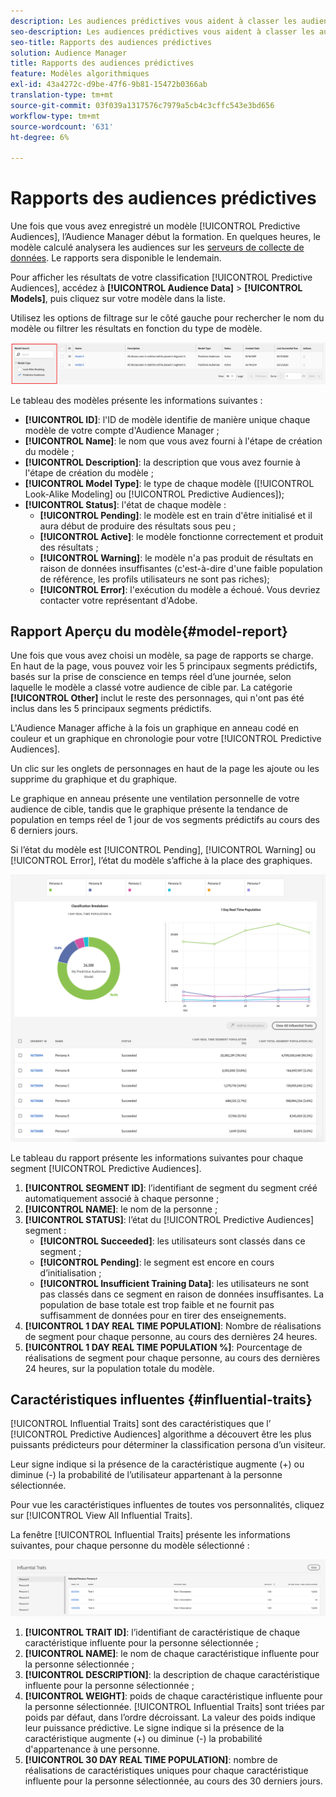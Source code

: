 ```yaml
---
description: Les audiences prédictives vous aident à classer les audiences inconnues en personas distinctes en temps réel à l’aide de la science des données.
seo-description: Les audiences prédictives vous aident à classer les audiences inconnues en personas distinctes en temps réel à l’aide de la science des données.
seo-title: Rapports des audiences prédictives
solution: Audience Manager
title: Rapports des audiences prédictives
feature: Modèles algorithmiques
exl-id: 43a4272c-d9be-47f6-9b81-15472b0366ab
translation-type: tm+mt
source-git-commit: 03f039a1317576c7979a5cb4c3cffc543e3bd656
workflow-type: tm+mt
source-wordcount: '631'
ht-degree: 6%

---
```


# Rapports des audiences prédictives

Une fois que vous avez enregistré un modèle [!UICONTROL Predictive Audiences], l’Audience Manager début la formation. En quelques heures, le modèle calculé analysera les audiences sur les [serveurs de collecte de données](https://docs.adobe.com/content/help/en/audience-manager/user-guide/reference/system-components/components-data-collection.html#dcs-pcs). Le rapports sera disponible le lendemain.

Pour afficher les résultats de votre classification [!UICONTROL Predictive Audiences], accédez à **[!UICONTROL Audience Data]** > **[!UICONTROL Models]**, puis cliquez sur votre modèle dans la liste.

Utilisez les options de filtrage sur le côté gauche pour rechercher le nom du modèle ou filtrer les résultats en fonction du type de modèle.

![prédictive-audiences-filter](assets/predictive-audiences-filter-models.png)

Le tableau des modèles présente les informations suivantes :

* **[!UICONTROL ID]**: l&#39;ID de modèle identifie de manière unique chaque modèle de votre compte d&#39;Audience Manager ;
* **[!UICONTROL Name]**: le nom que vous avez fourni à l&#39;étape de création du modèle ;
* **[!UICONTROL Description]**: la description que vous avez fournie à l&#39;étape de création du modèle ;
* **[!UICONTROL Model Type]**: le type de chaque modèle ([!UICONTROL Look-Alike Modeling] ou  [!UICONTROL Predictive Audiences]);
* **[!UICONTROL Status]**: l&#39;état de chaque modèle :
   * **[!UICONTROL Pending]**: le modèle est en train d&#39;être initialisé et il aura début de produire des résultats sous peu ;
   * **[!UICONTROL Active]**: le modèle fonctionne correctement et produit des résultats ;
   * **[!UICONTROL Warning]**: le modèle n&#39;a pas produit de résultats en raison de données insuffisantes (c&#39;est-à-dire d&#39;une faible population de référence, les profils utilisateurs ne sont pas riches);
   * **[!UICONTROL Error]**: l&#39;exécution du modèle a échoué. Vous devriez contacter votre représentant d&#39;Adobe.

## Rapport Aperçu du modèle{#model-report}

Une fois que vous avez choisi un modèle, sa page de rapports se charge. En haut de la page, vous pouvez voir les 5 principaux segments prédictifs, basés sur la prise de conscience en temps réel d’une journée, selon laquelle le modèle a classé votre audience de cible par. La catégorie **[!UICONTROL Other]** inclut le reste des personnages, qui n&#39;ont pas été inclus dans les 5 principaux segments prédictifs.

L&#39;Audience Manager affiche à la fois un graphique en anneau codé en couleur et un graphique en chronologie pour votre [!UICONTROL Predictive Audiences].

Un clic sur les onglets de personnages en haut de la page les ajoute ou les supprime du graphique et du graphique.

Le graphique en anneau présente une ventilation personnelle de votre audience de cible, tandis que le graphique présente la tendance de population en temps réel de 1 jour de vos segments prédictifs au cours des 6 derniers jours.

Si l’état du modèle est [!UICONTROL Pending], [!UICONTROL Warning] ou [!UICONTROL Error], l’état du modèle s’affiche à la place des graphiques.

![rapport d’identification intelligent](assets/predictive-audiences-report.png)

Le tableau du rapport présente les informations suivantes pour chaque segment [!UICONTROL Predictive Audiences].

1. **[!UICONTROL SEGMENT ID]**: l’identifiant de segment du segment créé automatiquement associé à chaque personne ;
1. **[!UICONTROL NAME]**: le nom de la personne ;
1. **[!UICONTROL STATUS]**: l’état du  [!UICONTROL Predictive Audiences] segment :
   * **[!UICONTROL Succeeded]**: les utilisateurs sont classés dans ce segment ;
   * **[!UICONTROL Pending]**: le segment est encore en cours d’initialisation ;
   * **[!UICONTROL Insufficient Training Data]**: les utilisateurs ne sont pas classés dans ce segment en raison de données insuffisantes. La population de base totale est trop faible et ne fournit pas suffisamment de données pour en tirer des enseignements.
1. **[!UICONTROL 1 DAY REAL TIME POPULATION]**: Nombre de réalisations de segment pour chaque personne, au cours des dernières 24 heures.
1. **[!UICONTROL 1 DAY REAL TIME POPULATION %]**: Pourcentage de réalisations de segment pour chaque personne, au cours des dernières 24 heures, sur la population totale du modèle.

## Caractéristiques influentes {#influential-traits}

[!UICONTROL Influential Traits] sont des caractéristiques que l’ [!UICONTROL Predictive Audiences] algorithme a découvert être les plus puissants prédicteurs pour déterminer la classification persona d’un visiteur.

Leur signe indique si la présence de la caractéristique augmente (+) ou diminue (-) la probabilité de l’utilisateur appartenant à la personne sélectionnée.

Pour vue les caractéristiques influentes de toutes vos personnalités, cliquez sur [!UICONTROL View All Influential Traits].

La fenêtre [!UICONTROL Influential Traits] présente les informations suivantes, pour chaque personne du modèle sélectionné :

![caractéristiques influentes](assets/predictive-audiences-influential-traits.png)

1. **[!UICONTROL TRAIT ID]**: l’identifiant de caractéristique de chaque caractéristique influente pour la personne sélectionnée ;
1. **[!UICONTROL NAME]**: le nom de chaque caractéristique influente pour la personne sélectionnée ;
1. **[!UICONTROL DESCRIPTION]**: la description de chaque caractéristique influente pour la personne sélectionnée ;
1. **[!UICONTROL WEIGHT]**: poids de chaque caractéristique influente pour la personne sélectionnée. [!UICONTROL Influential Traits] sont triées par poids par défaut, dans l’ordre décroissant.  La valeur des poids indique leur puissance prédictive. Le signe indique si la présence de la caractéristique augmente (+) ou diminue (-) la probabilité d&#39;appartenance à une personne.
1. **[!UICONTROL 30 DAY REAL TIME POPULATION]**: nombre de réalisations de caractéristiques uniques pour chaque caractéristique influente pour la personne sélectionnée, au cours des 30 derniers jours.
